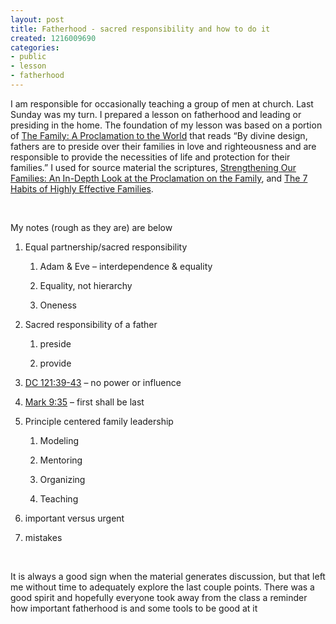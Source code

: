 ```yaml
---
layout: post
title: Fatherhood - sacred responsibility and how to do it
created: 1216009690
categories:
- public
- lesson
- fatherhood
---
```

<p style="margin-bottom: 0in;">I am responsible for occasionally teaching a group of men at church.  Last Sunday was my turn.  I prepared a lesson on fatherhood and leading or presiding in the home.  The foundation of my lesson was based on a portion of <a href="http://www.lds.org/library/display/0,4945,161-1-11-1,00.html">The Family: A Proclamation to the World</a> that reads &ldquo;By divine design, fathers are to preside over their families in love and righteousness and are responsible to provide the necessities of life and protection for their families.&rdquo;  I used for source material the scriptures, <a href="http://www.amazon.com/Strengthening-Our-Families-Depth-Proclamation/dp/1573458244/ref=sr_1_1?ie=UTF8&amp;s=books&amp;qid=1216008959&amp;sr=1-1">Strengthening Our Families: An In-Depth Look at the Proclamation on the Family</a>, and <a href="http://www.amazon.com/Habits-Highly-Effective-Families/dp/0684860082/ref=sr_1_14?ie=UTF8&amp;s=books&amp;qid=1216008827&amp;sr=8-14">The 7 Habits of Highly Effective Families</a>.</p>
<p style="margin-bottom: 0in;">&nbsp;</p>
<p style="margin-bottom: 0in;">My notes (rough as they are) are below</p>
<ol>
    <li>
    <p style="margin-bottom: 0in;">Equal partnership/sacred 	responsibility</p>
    <ol>
        <li>
        <p style="margin-bottom: 0in;">Adam  &amp; Eve &ndash; 		interdependence &amp; equality</p>
        </li>
        <li>
        <p style="margin-bottom: 0in;">Equality, not hierarchy</p>
        </li>
        <li>
        <p style="margin-bottom: 0in;">Oneness</p>
        </li>
    </ol>
    </li>
    <li>
    <p style="margin-bottom: 0in;">Sacred responsibility of a father</p>
    <ol>
        <li>
        <p style="margin-bottom: 0in;">preside</p>
        </li>
        <li>
        <p style="margin-bottom: 0in;">provide</p>
        </li>
    </ol>
    </li>
    <li>
    <p style="margin-bottom: 0in;"><a href="http://scriptures.lds.org/en/dc/121/33-40#33">DC 	121:39-43</a> &ndash; no power or influence</p>
    </li>
    <li>
    <p style="margin-bottom: 0in;"><a href="http://scriptures.lds.org/en/mark/9">Mark 	9:35</a> &ndash; first shall be last</p>
    </li>
    <li>
    <p style="margin-bottom: 0in;">Principle centered family 	leadership</p>
    <ol>
        <li>
        <p style="margin-bottom: 0in;">Modeling</p>
        </li>
        <li>
        <p style="margin-bottom: 0in;">Mentoring</p>
        </li>
        <li>
        <p style="margin-bottom: 0in;">Organizing</p>
        </li>
        <li>
        <p style="margin-bottom: 0in;">Teaching</p>
        </li>
    </ol>
    </li>
    <li>
    <p style="margin-bottom: 0in;">important versus urgent</p>
    </li>
    <li>
    <p style="margin-bottom: 0in;">mistakes</p>
    </li>
</ol>
<p style="margin-bottom: 0in;">&nbsp;</p>
<p style="margin-bottom: 0in;">It is always a good sign when the material generates discussion, but that left me without time to adequately explore the last couple points.  There was a good spirit and hopefully everyone took away from the class a reminder how important fatherhood is and some tools to be good at it</p>

